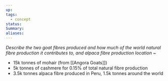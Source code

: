 ```yaml
---
up: 
tags:
  - concept
status: 
Summary:
aliases:
---
```

*Describe the two goat fibres produced and how much of the world natural fibre production it contributes to, and alpaca fibre production location*
~
- 15k tonnes of mohair (from [[Angora Goats]])
- 5k tonnes of cashmere for 0.15% of total natural fibre production
- 3.5k tonnes alpaca fibre produced in Peru, 1.5k tonnes around the world